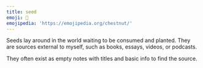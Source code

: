 ```yaml
---
title: seed
emoji: 🌰
emojipedia: 'https://emojipedia.org/chestnut/'
---
```

Seeds lay around in the world waiting to be consumed and planted. They are sources external to myself, such as books, essays, videos, or podcasts.

They often exist as empty notes with titles and basic info to find the source.
